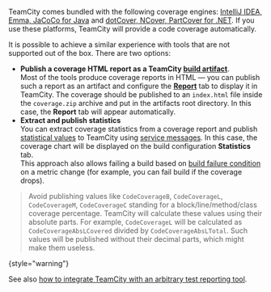 [//]: # (title: Importing Arbitrary Coverage Results to TeamCity)
[//]: # (auxiliary-id: Importing Arbitrary Coverage Results to TeamCity)

TeamCity comes bundled with the following coverage engines: [IntelliJ IDEA, Emma, JaCoCo for Java](configuring-java-code-coverage.md) and [dotCover, NCover, PartCover for .NET](configuring-.net-code-coverage.md). If you use these platforms, TeamCity will provide a code coverage automatically.

It is possible to achieve a similar experience with tools that are not supported out of the box. There are two options:
* __Publish a coverage HTML report as a TeamCity [build artifact](build-artifact.md)__.  
  Most of the tools produce coverage reports in HTML — you can publish such a report as an artifact and configure the __[Report](including-third-party-reports-in-the-build-results.md)__ tab to display it in TeamCity. The coverage should be published to an `index.html` file inside the `coverage.zip` archive and put in the artifacts root directory. In this case, the __Report__ tab will appear automatically.
* __Extract and publish statistics__  
  You can extract coverage statistics from a coverage report and publish [statistical values](custom-chart.md#Default+Statistics+Values+Provided+by+TeamCity) to TeamCity using [service messages](service-messages.md#Reporting+Build+Statistics). In this case, the coverage chart will be displayed on the build configuration __Statistics__ tab.  
  This approach also allows failing a build based on [build failure condition](build-failure-conditions.md) on a metric change (for example, you can fail build if the coverage drops).

>Avoid publishing values like `CodeCoverageB`, `CodeCoverageL`, `CodeCoverageM`, `CodeCoverageC` standing for a block/line/method/class coverage percentage. TeamCity will calculate these values using their absolute parts. For example, `CodeCoverageL` will be calculated as `CodeCoverageAbsLCovered` divided by `CodeCoverageAbsLTotal`. Such values will be published without their decimal parts, which might make them useless.
> 
{style="warning"}

See also [how to integrate TeamCity with an arbitrary test reporting tool](how-to.md#Integrate+with+Build+and+Reporting+Tools).
